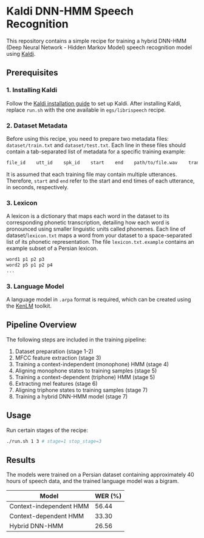 
# Kaldi DNN-HMM Speech Recognition
This repository contains a simple recipe for training a hybrid DNN-HMM (Deep Neural Network - Hidden Markov Model) speech recognition model using [Kaldi](https://github.com/kaldi-asr/kaldi).


## Prerequisites
### 1. Installing Kaldi
Follow the [Kaldi installation guide](https://github.com/kaldi-asr/kaldi/blob/master/INSTALL) to set up Kaldi. After installing Kaldi, replace `run.sh` with the one available in `egs/librispeech` recipe. 

### 2. Dataset Metadata
Before using this recipe, you need to prepare two metadata files: `dataset/train.txt` and `dataset/test.txt`. Each line in these files should contain a tab-separated list of metadata for a specific training example:
```txt
file_id    utt_id    spk_id    start    end    path/to/file.wav    transcription
```
It is assumed that each training file may contain multiple utterances. Therefore, `start` and `end` refer to the start and end times of each utterance, in seconds, respectively.

### 3. Lexicon
A lexicon is a dictionary that maps each word in the dataset to its corresponding phonetic transcription, detailing how each word is pronounced using smaller linguistic units called phonemes. Each line of dataset/`lexicon.txt` maps a word from your dataset to a space-separated list of its phonetic representation. The file `lexicon.txt.example` contains an example subset of a Persian lexicon.
```txt
word1 p1 p2 p3
word2 p5 p1 p2 p4
...
```

### 3. Language Model
A language model in `.arpa` format is required, which can be created using the [KenLM](https://github.com/kpu/kenlm) toolkit.


## Pipeline Overview
The following steps are included in the training pipeline:
1. Dataset preparation (stage 1-2)
2. MFCC feature extraction (stage 3)
3. Training a context-independent (monophone) HMM (stage 4)
4. Aligning monophone states to training samples (stage 5)
5. Training a context-dependent (triphone) HMM (stage 5)
6. Extracting mel features (stage 6)
7. Aligning triphone states to training samples (stage 7)
8. Training a hybrid DNN-HMM model (stage 7)


## Usage
Run certain stages of the recipe:
```sh
./run.sh 1 3 # stage=1 stop_stage=3
```

## Results
The models were trained on a Persian dataset containing approximately 40 hours of speech data, and the trained language model was a bigram.
<div align="center">

| Model                        | WER (%) |
|------------------------------|---------|
| Context-independent HMM      | 56.44   |
| Context-dependent HMM        | 33.30   |
| Hybrid DNN-HMM               | 26.56   |

</div>